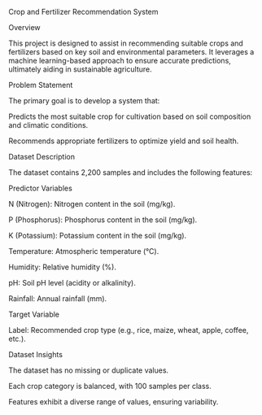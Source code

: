 Crop and Fertilizer Recommendation System   

Overview      

This project is designed to assist in recommending suitable crops and fertilizers based on key soil and environmental parameters. It leverages a machine learning-based approach to ensure accurate predictions, ultimately aiding in sustainable agriculture.

Problem Statement    
 
The primary goal is to develop a system that:    

Predicts the most suitable crop for cultivation based on soil composition and climatic conditions.   

Recommends appropriate fertilizers to optimize yield and soil health.     

Dataset Description    

The dataset contains 2,200 samples and includes the following features:    

Predictor Variables      

N (Nitrogen): Nitrogen content in the soil (mg/kg).    

P (Phosphorus): Phosphorus content in the soil (mg/kg).    

K (Potassium): Potassium content in the soil (mg/kg).    

Temperature: Atmospheric temperature (°C).      

Humidity: Relative humidity (%).      

pH: Soil pH level (acidity or alkalinity).     

Rainfall: Annual rainfall (mm).      

Target Variable     

Label: Recommended crop type (e.g., rice, maize, wheat, apple, coffee, etc.).     

Dataset Insights     

The dataset has no missing or duplicate values.      

Each crop category is balanced, with 100 samples per class.    

Features exhibit a diverse range of values, ensuring variability.    
